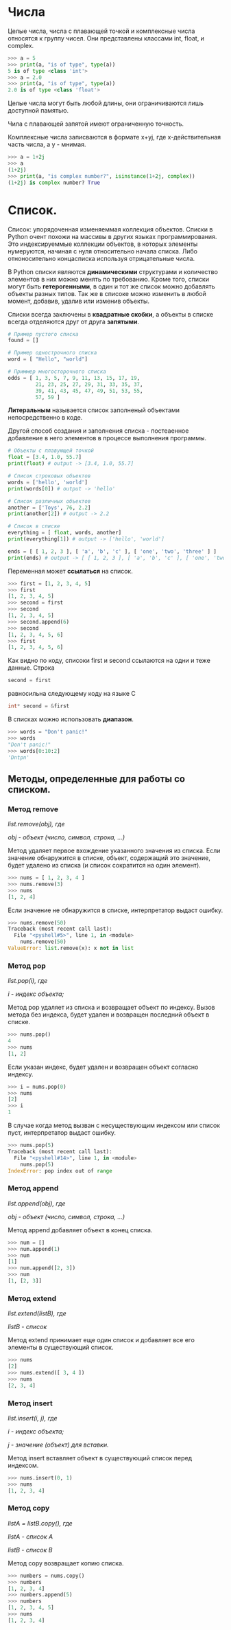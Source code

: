 # Числа

Целые числа, числа с плавающей точкой и комплексные числа относятся к
группу чисел. Они представлены классами int, float, и complex.

```python
>>> a = 5
>>> print(a, "is of type", type(a))
5 is of type <class 'int'>
>>> a = 2.0
>>> print(a, "is of type", type(a))
2.0 is of type <class 'float'>
```

Целые числа могут быть любой длины, они ограничиваются лишь доступной
памятью.

Чила с плавающей запятой имеют ограниченную точность.

Комплексные числа записваются в формате x+yj, где x-действительная часть
числа, а y - мнимая.
```python
>>> a = 1+2j
>>> a
(1+2j)
>>> print(a, "is complex number?", isinstance(1+2j, complex))
(1+2j) is complex number? True
```

# Список.

Список: упорядоченная изменяеммая коллекция объектов.
Списки в Python очент похожи на массивы в других языках программирования.
Это индексируеммые коллекции объектов, в которых элементы нумеруются, 
начиная с нуля относительно начала списка. Либо отноносительно концасписка
используя отрицательные числа.

В Python списки являются **динамическими** структурами и количество 
элементов в них можно менять по требованию. Кроме того, списки могут быть
**гетерогенными**, в один и тот же список можно добавлять объекты разных 
типов. Так же в списоке можно изменить в любой момент, добавив, удалив 
или изменив объекты.

Списки всегда заключены в **квадратные скобки**, а объекты в списке 
всегда отделяются друг от друга **запятыми**.

```python
# Пример пустого списка
found = []

# Пример однострочного списка
word = [ "Hello", "world"]

# Приммер многосторочного списка
odds = [ 1, 3, 5, 7, 9, 11, 13, 15, 17, 19,
         21, 23, 25, 27, 29, 31, 33, 35, 37,
         39, 41, 43, 45, 47, 49, 51, 53, 55,
         57, 59 ]
```

**Литеральным** называется список заполненый объектами непосредственно в 
коде.

Другой способ создания и заполнения списка - постеаенное добавление в 
него элементов в процессе выполнения программы.

```python 
# Объекты с плавующей точкой
float = [3.4, 1.0, 55.7]
print(float) # output -> [3.4, 1.0, 55.7]

# Список строковых объектов
words = ['hello', 'world']
print(words[0]) # output -> 'hello'

# Список различных объектов
another = ['Toys', 76, 2.2]
print(another[2]) # output -> 2.2

# Список в списке
everything = [ float, words, another]
print(everything[1]) # output -> ['hello', 'world']

ends = [ [ 1, 2, 3 ], [ 'a', 'b', 'c' ], [ 'one', 'two', 'three' ] ]
print(ends) # output -> [ [ 1, 2, 3 ], [ 'a', 'b', 'c' ], [ 'one', 'two', 'three' ] ]
```

Переменная может **ссылаться** на список.

```python
>>> first = [1, 2, 3, 4, 5]
>>> first
[1, 2, 3, 4, 5]
>>> second = first
>>> second
[1, 2, 3, 4, 5]
>>> second.append(6)
>>> second
[1, 2, 3, 4, 5, 6]
>>> first
[1, 2, 3, 4, 5, 6]
```
Как видно по коду, списоки first и second ссылаются на одни и теже данные. Строка 
```python
second = first
```
равносильна следующему коду на языке C
```c
int* second = &first
```

В списках можно использовать **диапазон**.
```python
>>> words = "Don't panic!"
>>> words
"Don't panic!"
>>> words[0:10:2]
'Dntpn'
```

##  Методы, определенные для работы со списком.

### Метод remove
*list.remove(obj), где*

*obj - объект (число, символ, строка, ...)*

Метод удаляет первое вхождение указанного значения из списка.
Если значение обнаружится в списке, объект, содержащий это значение,
будет удалено из списка (и список сократится на один элемент).

```python
>>> nums = [ 1, 2, 3, 4 ]
>>> nums.remove(3)
>>> nums
[1, 2, 4]
```
Если значение не обнаружится в списке, интерпретатор выдаст ошибку.

```python
>>> nums.remove(50)
Traceback (most recent call last):
  File "<pyshell#5>", line 1, in <module>
    nums.remove(50)
ValueError: list.remove(x): x not in list
```

### Метод pop
*list.pop(i), где*

*i - индекс объекта;*

Метод pop удаляет из списка и возвращает объект по индексу. Вызов метода
без индекса, будет удален и возвращен последний объект в списке.

```python
>>> nums.pop()
4
>>> nums
[1, 2]
```

Если указан индекс, будет удален и возвращен объект согласно индексу.

```python
>>> i = nums.pop(0)
>>> nums
[2]
>>> i
1
```

В случае когда метод вызван с несуществующим индексом или список пуст,
интерпретатор выдаст ошибку.

```python
>>> nums.pop(5)
Traceback (most recent call last):
  File "<pyshell#14>", line 1, in <module>
    nums.pop(5)
IndexError: pop index out of range
```

### Метод append
*list.append(obj), где*

*obj - объект (число, символ, строка, ...)*

Метод append добавляет объект в конец списка.

```python
>>> num = []
>>> num.append(1)
>>> num
[1]
>>> num.append([2, 3])
>>> num
[1, [2, 3]]
```

### Метод extend
*list.extend(listB), где*

*listB - список*

Метод extend принимает еще один список и добавляет все его элементы
в существующий список.

```python
>>> nums
[2]
>>> nums.extend([ 3, 4 ])
>>> nums
[2, 3, 4]
```

### Метод insert
*list.insert(i, j), где*

*i - индекс объекта;*

*j - значение (объект) для вставки.*

Метод insert вставляет объект в существующий список перед индексом.

```python
>>> nums.insert(0, 1)
>>> nums
[1, 2, 3, 4]
```

### Метод copy
*listA = listB.copy(), где*

*listA - список A*

*listB - список B*

Метод copy возвращает копию списка.

```python
>>> numbers = nums.copy()
>>> numbers
[1, 2, 3, 4]
>>> numbers.append(5)
>>> numbers
[1, 2, 3, 4, 5]
>>> nums
[1, 2, 3, 4]
```

